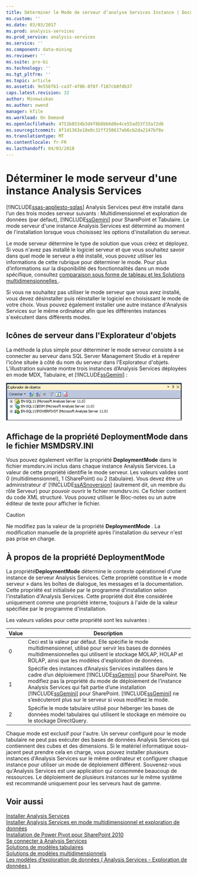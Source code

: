 ```yaml
---
title: Déterminer le Mode de serveur d’analyse Services Instance | Documents Microsoft
ms.custom: ''
ms.date: 03/03/2017
ms.prod: analysis-services
ms.prod_service: analysis-services
ms.service: ''
ms.component: data-mining
ms.reviewer: ''
ms.suite: pro-bi
ms.technology: ''
ms.tgt_pltfrm: ''
ms.topic: article
ms.assetid: 9e556fb1-ca37-4f06-8f8f-f187cb0fdb37
caps.latest.revision: 32
author: Minewiskan
ms.author: owend
manager: kfile
ms.workload: On Demand
ms.openlocfilehash: 4751b8534b3d4f8b8bb6d0e4ce55ad53f33a72d6
ms.sourcegitcommit: 8f1d1363e18e0c32ff250617ab6cb2da2147bf8e
ms.translationtype: MT
ms.contentlocale: fr-FR
ms.lasthandoff: 04/03/2018
---
```

# <a name="determine-the-server-mode-of-an-analysis-services-instance"></a>Déterminer le mode serveur d'une instance Analysis Services
[!INCLUDE[ssas-appliesto-sqlas](../../includes/ssas-appliesto-sqlas.md)]
  Analysis Services peut être installé dans l’un des trois modes serveur suivants : Multidimensionnel et exploration de données (par défaut), [!INCLUDE[ssGemini](../../includes/ssgemini-md.md)] pour SharePoint et Tabulaire. Le mode serveur d'une instance Analysis Services est déterminé au moment de l'installation lorsque vous choisissez les options d'installation du serveur.  
  
 Le mode serveur détermine le type de solution que vous créez et déployez. Si vous n'avez pas installé le logiciel serveur et que vous souhaitez savoir dans quel mode le serveur a été installé, vous pouvez utiliser les informations de cette rubrique pour déterminer le mode. Pour plus d’informations sur la disponibilité des fonctionnalités dans un mode spécifique, consultez [comparaison sous forme de tableau et les Solutions multidimensionnelles ](../../analysis-services/comparing-tabular-and-multidimensional-solutions-ssas.md).  
  
 Si vous ne souhaitez pas utiliser le mode serveur que vous avez installé, vous devez désinstaller puis réinstaller le logiciel en choisissant le mode de votre choix. Vous pouvez également installer une autre instance d'Analysis Services sur le même ordinateur afin que les différentes instances s'exécutent dans différents modes.  
  
## <a name="server-icons-in-object-explorer"></a>Icônes de serveur dans l'Explorateur d'objets  
 La méthode la plus simple pour déterminer le mode serveur consiste à se connecter au serveur dans SQL Server Management Studio et à repérer l'icône située à côté du nom du serveur dans l'Explorateur d'objets. L’illustration suivante montre trois instances d’Analysis Services déployées en mode MDX, Tabulaire, et [!INCLUDE[ssGemini](../../includes/ssgemini-md.md)] :  
  
 ![Pour chaque mode serveur, les icônes de l’Explorateur de l’objet](../../analysis-services/instances/media/ssas-ssms-servermodes.gif "des icônes de l’Explorateur d’objets pour chaque mode serveur")  
  
## <a name="viewing-deploymentmode-property-in-msmdsrvini-file"></a>Affichage de la propriété DeploymentMode dans le fichier MSMDSRV.INI  
 Vous pouvez également vérifier la propriété **DeploymentMode** dans le fichier msmdsrv.ini inclus dans chaque instance Analysis Services. La valeur de cette propriété identifie le mode serveur. Les valeurs valides sont 0 (multidimensionnel), 1 (SharePoint) ou 2 (tabulaire). Vous devez être un administrateur d’ [!INCLUDE[ssASnoversion](../../includes/ssasnoversion-md.md)] (autrement dit, un membre du rôle Serveur) pour pouvoir ouvrir le fichier msmdsrv.ini. Ce fichier contient du code XML structuré. Vous pouvez utiliser le Bloc-notes ou un autre éditeur de texte pour afficher le fichier.  
  
> [!CAUTION]  
>  Ne modifiez pas la valeur de la propriété **DeploymentMode** . La modification manuelle de la propriété après l'installation du serveur n'est pas prise en charge.  
  
## <a name="about-the-deploymentmode-property"></a>À propos de la propriété DeploymentMode  
 La propriété**DeploymentMode** détermine le contexte opérationnel d'une instance de serveur Analysis Services. Cette propriété constitue le « mode serveur » dans les boîtes de dialogue, les messages et la documentation. Cette propriété est initialisée par le programme d'installation selon l'installation d'Analysis Services. Cette propriété doit être considérée uniquement comme une propriété interne, toujours à l'aide de la valeur spécifiée par le programme d'installation.  
  
 Les valeurs valides pour cette propriété sont les suivantes :  
  
|Value|Description|  
|-----------|-----------------|  
|0|Ceci est la valeur par défaut. Elle spécifie le mode multidimensionnel, utilisé pour servir les bases de données multidimensionnelles qui utilisent le stockage MOLAP, HOLAP et ROLAP, ainsi que les modèles d'exploration de données.|  
|1|Spécifie des instances d’Analysis Services installées dans le cadre d’un déploiement [!INCLUDE[ssGemini](../../includes/ssgemini-md.md)] pour SharePoint. Ne modifiez pas la propriété du mode de déploiement de l’instance Analysis Services qui fait partie d’une installation [!INCLUDE[ssGemini](../../includes/ssgemini-md.md)] pour SharePoint. [!INCLUDE[ssGemini](../../includes/ssgemini-md.md)] ne s’exécuteront plus sur le serveur si vous modifiez le mode.|  
|2|Spécifie le mode tabulaire utilisé pour héberger les bases de données model tabulaires qui utilisent le stockage en mémoire ou le stockage DirectQuery.|  
  
 Chaque mode est exclusif pour l'autre. Un serveur configuré pour le mode tabulaire ne peut pas exécuter des bases de données Analysis Services qui contiennent des cubes et des dimensions. Si le matériel informatique sous-jacent peut prendre cela en charge, vous pouvez installer plusieurs instances d'Analysis Services sur le même ordinateur et configurer chaque instance pour utiliser un mode de déploiement différent. Souvenez-vous qu'Analysis Services est une application qui consommée beaucoup de ressources. Le déploiement de plusieurs instances sur le même système est recommandé uniquement pour les serveurs haut de gamme.  
  
## <a name="see-also"></a>Voir aussi  
 [Installer Analysis Services](../../analysis-services/instances/install-windows/install-analysis-services.md)   
 [Installer Analysis Services en mode multidimensionnel et exploration de données](http://msdn.microsoft.com/library/8a1f33e8-2bd6-4fb8-bd46-c86f2a067f60)   
 [Installation de Power Pivot pour SharePoint 2010](http://msdn.microsoft.com/en-us/8d47dde7-c941-4280-a934-e2fe3f9a938f)   
 [Se connecter à Analysis Services](../../analysis-services/instances/connect-to-analysis-services.md)   
 [Solutions de modèles tabulaires](../../analysis-services/tabular-models/tabular-models-ssas.md)   
 [Solutions de modèles multidimensionnels ](../../analysis-services/multidimensional-models/multidimensional-model-solutions-ssas.md)   
 [Les modèles d’exploration de données &#40; Analysis Services - Exploration de données &#41;](../../analysis-services/data-mining/mining-models-analysis-services-data-mining.md)  
  
  
